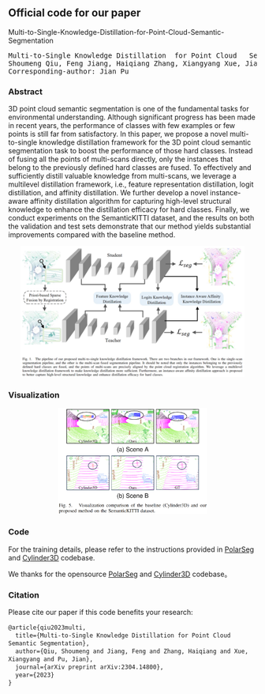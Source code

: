 ## Official code for our paper

Multi-to-Single-Knowledge-Distillation-for-Point-Cloud-Semantic-Segmentation

<pre>
Multi-to-Single Knowledge Distillation  for Point Cloud   Semantic Segmentation
Shoumeng Qiu, Feng Jiang, Haiqiang Zhang, Xiangyang Xue, Jian Pu
Corresponding-author: Jian Pu
</pre>

### Abstract

3D point cloud semantic segmentation is one of the fundamental tasks for environmental understanding. Although significant progress has been made in recent years, the performance of classes with few examples or few points is still far from satisfactory. In this paper, we propose a novel multi-to-single knowledge distillation framework for the 3D point cloud semantic segmentation task to boost the performance of those hard classes. Instead of fusing all the points of multi-scans directly, only the instances that belong to the previously defined hard classes are fused. To effectively and sufficiently distill valuable knowledge from multi-scans, we leverage a multilevel distillation framework, i.e., feature representation distillation, logit distillation, and affinity distillation. We further develop a novel instance-aware affinity distillation algorithm for capturing high-level structural knowledge to enhance the distillation efficacy for hard classes. Finally, we conduct experiments on the SemanticKITTI dataset, and the results on both the validation and test sets demonstrate that our method yields substantial improvements compared with the baseline method. 

<p align="center">
        <img src="img/framework.png" title="Multi-to-Single Knowledge Distillation Pipeline" width="90%">
</p> 

### Visualization
<p align="center">
        <img src="img/vis.png" title="Visualization" width="60%">
</p>

### Code 

For the training details, please refer to the instructions provided in [PolarSeg](https://github.com/edwardzhou130/PolarSeg) and [Cylinder3D](https://github.com/xinge008/Cylinder3D) codebase.

We thanks for the opensource [PolarSeg](https://github.com/edwardzhou130/PolarSeg) and [Cylinder3D](https://github.com/xinge008/Cylinder3D) codebase。 

### Citation
Please cite our paper if this code benefits your research:
```
@article{qiu2023multi,
  title={Multi-to-Single Knowledge Distillation for Point Cloud Semantic Segmentation},
  author={Qiu, Shoumeng and Jiang, Feng and Zhang, Haiqiang and Xue, Xiangyang and Pu, Jian},
  journal={arXiv preprint arXiv:2304.14800},
  year={2023}
}
```
